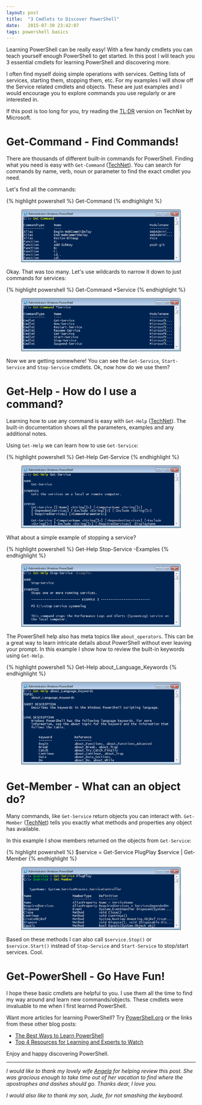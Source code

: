 ```yaml
---
layout: post
title:  "3 Cmdlets to Discover PowerShell"
date:   2015-07-30 23:42:07
tags: powershell basics
---
```


Learning PowerShell can be really easy! With a few handy cmdlets you can teach
yourself enough PowerShell to get started. In this post I will teach you 3
essential cmdlets for learning PowerShell and discovering more.

I often find myself doing simple operations with services. Getting lists of
services, starting them, stopping them, etc. For my examples I will show off
the Service related cmdlets and objects. These are just examples and I would
encourage you to explore commands you use regularly or are interested in.

If this post is too long for you, try reading the [TL;DR][tldr] version on
TechNet by Microsoft.

Get-Command - Find Commands!
===============================================================================

There are thousands of different built-in commands for PowerShell. Finding what
you need is easy with ``Get-Command`` ([TechNet][get-command]). You can search for
commands by name, verb, noun or parameter to find the exact cmdlet you need.

Let's find all the commands:

{% highlight powershell %}
Get-Command 
{% endhighlight %}

<figure class="image-center">
	<img src="/images/posts/LearnPowerShell/GetCommand.PNG" alt="Output from 'Get-Command'" />
</figure>

Okay. That was too many. Let's use wildcards to narrow it down to just commands
for services:

{% highlight powershell %}
Get-Command *Service
{% endhighlight %}

<figure class="image-center">
	<img src="/images/posts/LearnPowerShell/GetCommandService.PNG" alt="Output from 'Get-Command *Service'" />
</figure>

Now we are getting somewhere! You can see the ``Get-Service``, ``Start-Service``
and ``Stop-Service`` cmdlets. Ok, now how do we use them?

Get-Help - How do I use a command?
===============================================================================

Learning how to use any command is easy with ``Get-Help`` ([TechNet][get-help]). The built-in
documentation shows all the parameters, examples and any additional notes.

Using ``Get-Help`` we can learn how to use ``Get-Service``:

{% highlight powershell %}
Get-Help Get-Service
{% endhighlight %}

<figure class="image-center">
	<img src="/images/posts/LearnPowerShell/GetServiceHelp.PNG" alt="Output from 'Get-Help Get-Service'" />
</figure>

What about a simple example of stopping a service?

{% highlight powershell %}
Get-Help Stop-Service -Examples
{% endhighlight %}

<figure class="image-center">
	<img src="/images/posts/LearnPowerShell/StopServiceExample.PNG" alt="Output from 'Get-Help Stop-Service -Examples'" />
</figure>

The PowerShell help also has meta topics like ``about_operators``. This can be
a great way to learn intricate details about PowerShell without ever leaving
your prompt. In this example I show how to review the built-in keywords
using ``Get-Help``.

{% highlight powershell %}
Get-Help about_Language_Keywords
{% endhighlight %}

<figure class="image-center">
	<img src="/images/posts/LearnPowerShell/GetHelpAbout.PNG" alt="Output from 'Get-Help about_Language_Keywords'" />
</figure>

Get-Member - What can an object do?
===============================================================================

Many commands, like ``Get-Service`` return objects you can interact with.
``Get-Member`` ([TechNet][get-member]) tells you exactly what methods and
properties any object has available.

In this example I show members returned on the objects from ``Get-Service``:

{% highlight powershell %}
$service = Get-Service PlugPlay
$service | Get-Member
{% endhighlight %}

<figure class="image-center">
	<img src="/images/posts/LearnPowerShell/GetMember.PNG" alt="Output equivalent to the output of 'Get-Service | Get-Member'" />
</figure>

Based on these methods I can also call ``$service.Stop()`` or ``$service.Start()``
instead of ``Stop-Service`` and ``Start-Service`` to stop/start services. Cool.


Get-PowerShell - Go Have Fun!
===============================================================================

I hope these basic cmdlets are helpful to you. I use them all the time to
find my way around and learn new commands/objects. These cmdlets were invaluable
to me when I first learned PowerShell.

Want more articles for learning PowerShell? Try [PowerShell.org][powershell] or
the links from these other blog posts:

* [The Best Ways to Learn PowerShell][learn]
* [Top 4 Resources for Learning and Experts to Watch][resources]

Enjoy and happy discovering PowerShell.

<hr/>

*I would like to thank my lovely wife [Angela][ange] for helping review this
post. She was gracious enough to take time out of her vacation to find where
the apostrophes and dashes should go. Thanks dear, I love you.*

*I would also like to thank my son, Jude, for not smashing the keyboard.*

[tldr]: https://technet.microsoft.com/en-us/library/dd315275.aspx
[get-command]: https://technet.microsoft.com/en-us/library/ee176842.aspx
[get-help]: https://technet.microsoft.com/en-us/library/ee176848.aspx
[get-member]: https://technet.microsoft.com/en-us/library/ee176854.aspx
[powershell]: http://powershell.org/wp/
[learn]: http://blogs.technet.com/b/heyscriptingguy/archive/2015/01/04/weekend-scripter-the-best-ways-to-learn-powershell.aspx
[resources]: https://borntolearn.mslearn.net/b/weblog/archive/2015/04/07/powershell-top-4-resources-for-learning-and-experts-to-watch
[ange]: http://macangela.tumblr.com
